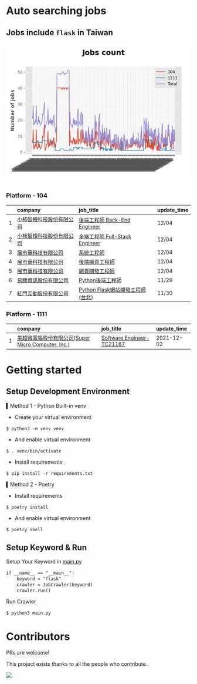 # Auto searching jobs

## Jobs include `flask` in Taiwan 

 ![image](./doc/plot_img.jpg)


### Platform - 104


|    | company                                                                              | job_title                                                                                | update_time   |
|---:|:-------------------------------------------------------------------------------------|:-----------------------------------------------------------------------------------------|:--------------|
|  1 | [小柿智檢科技股份有限公司](https://www.104.com.tw/company/1a2x6bl77l?jobsource=jolist_c_date)    | [後端工程師 Back-End Engineer](https://www.104.com.tw/job/71bmd?jobsource=jolist_c_date)      | 12/04         |
|  2 | [小柿智檢科技股份有限公司](https://www.104.com.tw/company/1a2x6bl77l?jobsource=jolist_c_date)    | [全端工程師 Full-Stack Engineer](https://www.104.com.tw/job/71bmz?jobsource=jolist_c_date)    | 12/04         |
|  3 | [展市華科技有限公司](https://www.104.com.tw/company/1a2x6blbgu?jobsource=jolist_c_date)       | [系統工程師](https://www.104.com.tw/job/71erc?jobsource=jolist_c_date)                        | 12/04         |
|  4 | [展市華科技有限公司](https://www.104.com.tw/company/1a2x6blbgu?jobsource=jolist_c_date)       | [後端網頁工程師](https://www.104.com.tw/job/71amu?jobsource=jolist_c_date)                      | 12/04         |
|  5 | [展市華科技有限公司](https://www.104.com.tw/company/1a2x6blbgu?jobsource=jolist_c_date)       | [網頁開發工程師](https://www.104.com.tw/job/78do7?jobsource=jolist_c_date)                      | 12/04         |
|  6 | [易勝資訊股份有限公司](https://www.104.com.tw/company/1a2x6bj8og?jobsource=jolist_d_relevance) | [Python後端工程師](https://www.104.com.tw/job/76vbt?jobsource=jolist_d_relevance)             | 11/29         |
|  7 | [紅門互動股份有限公司](https://www.104.com.tw/company/oh4m67k?jobsource=jolist_d_relevance)    | [Python Flask網站開發工程師(台北)](https://www.104.com.tw/job/6xtfl?jobsource=jolist_d_relevance) | 11/30         |

### Platform - 1111


|    | company                                                                          | job_title                                                          | update_time   |
|---:|:---------------------------------------------------------------------------------|:-------------------------------------------------------------------|:--------------|
|  1 | [美超微電腦股份有限公司(Super Micro Computer, Inc.)](https://www.1111.com.tw/corp/9530088/) | [Software Engineer-TC21167](https://www.1111.com.tw/job/98544764/) | 2021-12-02    |



# Getting started
## Setup Development Environment
▍Method 1 - Python Built-in venv

- Create your virtual environment
```
$ python3 -m venv venv
```
- And enable virtual environment
```
$ . venv/bin/activate
```
- Install requirements
```
$ pip install -r requirements.txt 
```

▍Method 2 - Poetry
- Install requirements
```
$ poetry install
```
- And enable virtual environment
```
$ poetry shell
```

## Setup Keyword & Run

Setup Your Keyword in [main.py](./main.py#L88)
```
if __name__ == "__main__":
    keyword = "flask"
    crawler = JobCrawler(keyword)
    crawler.run()
```

Run Crawler
```
$ python3 main.py
```

# Contributors
PRs are welcome!

This project exists thanks to all the people who contribute.

<a href="https://github.com/hsuanchi/auto-search-flask-job/graphs/contributors">
  <img src="https://contrib.rocks/image?repo=hsuanchi/auto-search-flask-job"/>
</a>
